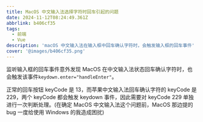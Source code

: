 ```yaml
---
title: MacOS 中文输入法选择字符时回车引起的问题
date: 2024-11-12T08:24:49.361Z
abbrlink: b406cf35
tags:
  - 前端
  - Vue
description: 'macOS 中文输入法在输入框中回车确认字符时，会触发输入框的回车事件'
cover: '@images/b406cf35.png'
---
```


监听输入框的回车事件意外发现 MacOS 在中文输入法状态回车确认字符时，也会触发该事件`keydown.enter="handleEnter"`。

正常的回车按钮 keyCode 是 13，而苹果中文输入法回车确认字符的 keyCode 是 229，两个 keyCode 都会触发 keydown 事件，因此需要对 keyCode 229 单独进行一次判断处理。(在确定 MacOS 中文输入法这个问题前，MacOS 那边提的 bug 一度给使用 Windows 的我造成困扰)
